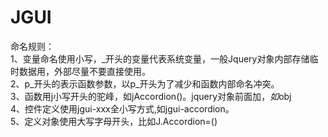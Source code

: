 # JGUI
命名规则：<br/>
1、变量命名使用小写，_开头的变量代表系统变量，一般Jquery对象内部存储临时数据用，外部尽量不要直接使用。<br/>
2、p_开头的表示函数参数，以p_开头为了减少和函数内部命名冲突。<br/>
3、函数用j小写开头的驼峰，如jAccordion()。jquery对象前面加$，如$obj<br/>
4、控件定义使用jgui-xxx全小写方式,如jgui-accordion。<br/>
5、定义对象使用大写字母开头，比如J.Accordion=()<br/>